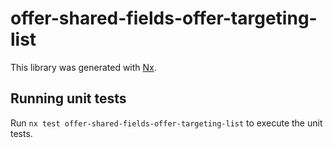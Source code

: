 # offer-shared-fields-offer-targeting-list

This library was generated with [Nx](https://nx.dev).

## Running unit tests

Run `nx test offer-shared-fields-offer-targeting-list` to execute the unit tests.
